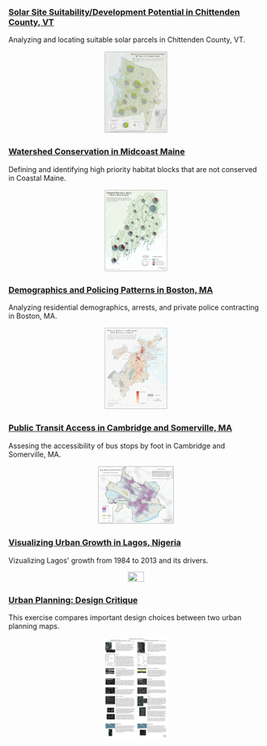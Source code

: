 
### [Solar Site Suitability/Development Potential in Chittenden County, VT](vtSolar/vtSolar.md)
Analyzing and locating suitable solar parcels in Chittenden County, VT.
<p align="center">
  <img width=25% height=25% src="https://github.com/derrickburt/derrickburt.github.io/blob/master/assets/img/ChittendenSuitability.jpg"> 
</p>

### [Watershed Conservation in Midcoast Maine](maine/maine.md)
Defining and identifying high priority habitat blocks that are not conserved in Coastal Maine.
<p align="center">
  <img width=25% height=25% src="https://github.com/derrickburt/derrickburt.github.io/blob/master/assets/img/Regional_ConservedSymbols.jpg"> 
</p>

### [Demographics and Policing Patterns in Boston, MA](bostonPolice/bostonPolice.md)
Analyzing residential demographics, arrests, and private police contracting in Boston, MA.
<p align="center">
  <img width=25% height=25% src="bostonPolice/HeatMapFinal.jpg"> 
</p>

### [Public Transit Access in Cambridge and Somerville, MA](camberville/camberville.md)
Assesing the accessibility of bus stops by foot in Cambridge and Somerville, MA.
<p align="center">
  <img width=30% height=30% src="camberville/maps/TransportationAccess.jpg"> 
</p>

### [Visualizing Urban Growth in Lagos, Nigeria](lagos/lagos.md)
Vizualizing Lagos' growth from 1984 to 2013 and its drivers.
<p align="center">
  <img width=25% height=25% src="lagos/Burt_FinalLayout-01.png"> 
</p>

### [Urban Planning: Design Critique](crit/crit.md)
This exercise compares important design choices between two urban planning maps. 
<p align="center">
  <img width=25% height=25% src="crit/burt_mapcritique.png"> 
</p>